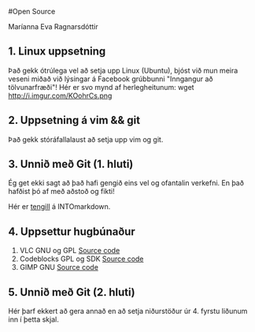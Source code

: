 #Open Source

Maríanna Eva Ragnarsdóttir

## 1. Linux uppsetning

Það gekk ótrúlega vel að setja upp Linux (Ubuntu), bjóst við mun meira veseni miðað við lýsingar á Facebook grúbbunni "Inngangur að tölvunarfræði"!
Hér er svo mynd af herlegheitunum: 
wget http://i.imgur.com/KOohrCs.png


## 2. Uppsetning á vim && git

Það gekk stóráfallalaust að setja upp vim og git.

## 3. Unnið með Git (1. hluti)

Ég get ekki sagt að það hafi gengið eins vel og ofantalin verkefni. En það hafðist þó af með aðstoð og fikti!

Hér er [tengill](https://github.com/storholl/INTOmarkdown/ ) á INTOmarkdown. 


## 4. Uppsettur hugbúnaður

1. VLC GNU og GPL [Source code](www.videolan.org/vlc/)
2. Codeblocks GPL og SDK [Source code]( www.codeblocks.org/downloads/)
3. GIMP GNU  [Source code](www.gimp.org/downloads/)


## 5. Unnið með Git (2. hluti)

Hér þarf ekkert að gera annað en að setja niðurstöður úr 4. fyrstu liðunum inn í þetta skjal.
